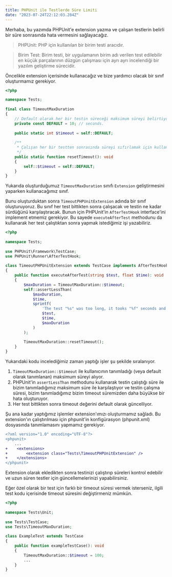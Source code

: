 ```yaml
---
title: PHPUnit ile Testlerde Süre Limiti
date: "2023-07-24T22:12:03.284Z"
---
```


Merhaba, bu yazımda PHPUnit'e extension yazma ve çalışan testlerin belirli bir süre sonrasında hata vermesini sağlayacağız.

> PHPUnit: PHP için kullanılan bir birim testi aracıdır.

> Birim Test: Birim testi, bir uygulamanın birim adı verilen test edilebilir en küçük parçalarının düzgün çalışması için ayrı ayrı incelendiği bir yazılım geliştirme sürecidir.

Öncelikle extension içerisinde kullanacağız ve bize yardımcı olacak bir sınıf oluşturmamız gerekiyor.

```php
<?php  

namespace Tests;  
 
final class TimeoutMaxDuration  
{  
    // Default olarak her bir testin süreceği maksimum süreyi belirtiyor.
    private const DEFAULT = 10; // seconds.  
      
    public static int $timeout = self::DEFAULT;  
      
    /**  
     * Çalışan her bir testten sonrasında süreyi sıfırlamak için kullanacağız.
     */
    public static function resetTimeout(): void  
    {  
        self::$timeout = self::DEFAULT;  
    }  
}
```

Yukarıda oluşturduğumuz `TimeoutMaxDuration` sınıfı `Extension` geliştirmesini yaparken kullanacağımız sınıf.

Bunu oluşturduktan sonra `TimeoutPHPUnitExtension` adında bir sınıf oluşturuyoruz. Bu sınıf her test bittikten sonra çalışacak ve testin ne kadar sürdüğünü karşılaştıracak. Bunun için PHPUnit'in `AfterTestHook` interface'ini implement etmemiz gerekiyor. Bu sayede `executeAfterTest` methodunu da kullanarak her test çalıştıktan sonra yapmak istediğimiz işi yazabiliriz.

```php
<?php  
  
namespace Tests;  
  
use PHPUnit\Framework\TestCase;  
use PHPUnit\Runner\AfterTestHook;  
  
class TimeoutPHPUnitExtension extends TestCase implements AfterTestHook  
{  
    public function executeAfterTest(string $test, float $time): void  
    {  
        $maxDuration = TimeoutMaxDuration::$timeout;  
        self::assertLessThan(  
            $maxDuration,  
            $time,  
            sprintf(  
                'The test "%s" was too long, it tooks "%f" seconds and the maximum allowed is "%d"',  
                $test,  
                $time,  
                $maxDuration  
            )  
        );  
      
        TimeoutMaxDuration::resetTimeout();  
    }  
}
```

Yukarıdaki kodu incelediğimiz zaman yaptığı işler şu şekilde sıralanıyor.
1. `TimeoutMaxDuration::$timeout` ile kullanıcının tanımladığı (veya default olarak tanımlanan) maksimum süreyi alıyor.
2. PHPUnit'in `assertLessThan` methodunu kullanarak testin çalıştığı süre ile bizim tanımladığımız maksimum süre ile karşılaştıyor ve testin çalışma süresi, bizim tanımladığımız bizim timeout süremizden daha büyükse bir hata oluşturuyor.
3. Her test bittikten sonra timeout değerini default olarak güncelliyor.

Şu ana kadar yaptığımız işlemler extension'ımızı oluşturmamız sağladı. Bu extension'ın çalıştırılması için phpunit'in konfigürasyon (phpunit.xml) dosyasında tanımlamasını yapmamız gerekiyor.

```diff
<?xml version="1.0" encoding="UTF-8"?>  
<phpunit>  
    ...
+    <extensions>
+        <extension class="Tests\TimeoutPHPUnitExtension" />
+    </extensions>
</phpunit>
```

Extension olarak ekledikten sonra testinizi çalıştırıp süreleri kontrol edebilir ve uzun süren testler için güncellemelerinizi yapabilirsiniz.

Eğer özel olarak bir test için farklı bir timeout süresi vermek isterseniz, ilgili test kodu içerisinde timeout süresini değiştirmeniz mümkün.

```php
<?php  
  
namespace Tests\Unit;  
  
use Tests\TestCase;  
use Tests\TimeoutMaxDuration;  
  
class ExampleTest extends TestCase 
{
    public function exampleTestCase(): void
    {
        TimeoutMaxDuration::$timeout = 100;
        ...
    }
}
```
